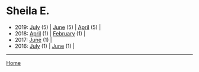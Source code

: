 # Sheila E.

  * 2019: 
      [July](./sheila-e-2019-07.md) (5) | 
      [June](./sheila-e-2019-06.md) (5) | 
      [April](./sheila-e-2019-04.md) (5) | 
  * 2018: 
      [April](./sheila-e-2018-04.md) (1) | 
      [February](./sheila-e-2018-02.md) (1) | 
  * 2017: 
      [June](./sheila-e-2017-06.md) (1) | 
  * 2016: 
      [July](./sheila-e-2016-07.md) (1) | 
      [June](./sheila-e-2016-06.md) (1) | 

----

[Home](../)
